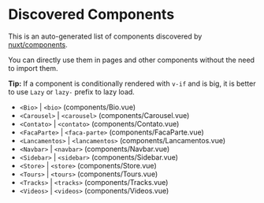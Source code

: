 # Discovered Components

This is an auto-generated list of components discovered by [nuxt/components](https://github.com/nuxt/components).

You can directly use them in pages and other components without the need to import them.

**Tip:** If a component is conditionally rendered with `v-if` and is big, it is better to use `Lazy` or `lazy-` prefix to lazy load.

- `<Bio>` | `<bio>` (components/Bio.vue)
- `<Carousel>` | `<carousel>` (components/Carousel.vue)
- `<Contato>` | `<contato>` (components/Contato.vue)
- `<FacaParte>` | `<faca-parte>` (components/FacaParte.vue)
- `<Lancamentos>` | `<lancamentos>` (components/Lancamentos.vue)
- `<Navbar>` | `<navbar>` (components/Navbar.vue)
- `<Sidebar>` | `<sidebar>` (components/Sidebar.vue)
- `<Store>` | `<store>` (components/Store.vue)
- `<Tours>` | `<tours>` (components/Tours.vue)
- `<Tracks>` | `<tracks>` (components/Tracks.vue)
- `<Videos>` | `<videos>` (components/Videos.vue)
